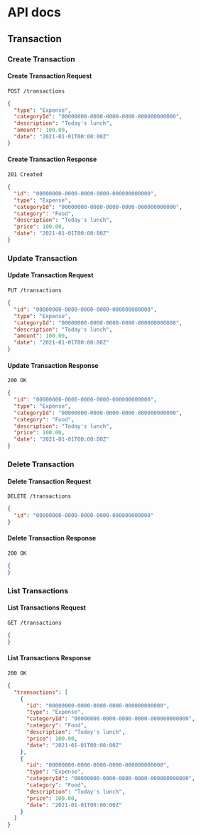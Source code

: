 # API docs

## Transaction

### Create Transaction

#### Create Transaction Request

```http request
POST /transactions
```

```json
{
  "type": "Expense",
  "categoryId": "00000000-0000-0000-0000-000000000000",
  "description": "Today's lunch",
  "amount": 100.00,
  "date": "2021-01-01T00:00:00Z"
}
```

#### Create Transaction Response

```http request
201 Created
```

```json
{
  "id": "00000000-0000-0000-0000-000000000000",
  "type": "Expense",
  "categoryId": "00000000-0000-0000-0000-000000000000",
  "category": "Food",
  "description": "Today's lunch",
  "price": 100.00,
  "date": "2021-01-01T00:00:00Z"
}
```

### Update Transaction

#### Update Transaction Request

```http request
PUT /transactions
```

```json
{
  "id": "00000000-0000-0000-0000-000000000000",
  "type": "Expense",
  "categoryId": "00000000-0000-0000-0000-000000000000",
  "description": "Today's lunch",
  "amount": 100.00,
  "date": "2021-01-01T00:00:00Z"
}
```

#### Update Transaction Response

```http request
200 OK
```

```json
{
  "id": "00000000-0000-0000-0000-000000000000",
  "type": "Expense",
  "categoryId": "00000000-0000-0000-0000-000000000000",
  "category": "Food",
  "description": "Today's lunch",
  "price": 100.00,
  "date": "2021-01-01T00:00:00Z"
}
```

### Delete Transaction

#### Delete Transaction Request

```http request
DELETE /transactions
```

```json
{
  "id": "00000000-0000-0000-0000-000000000000"
}
```

#### Delete Transaction Response

```http request
200 OK
```

```json
{
}
```

### List Transactions

#### List Transactions Request

```http request
GET /transactions
```

```json
{
}
```

#### List Transactions Response

```http request
200 OK
```

```json
{
  "transactions": [
    {
      "id": "00000000-0000-0000-0000-000000000000",
      "type": "Expense",
      "categoryId": "00000000-0000-0000-0000-000000000000",
      "category": "Food",
      "description": "Today's lunch",
      "price": 100.00,
      "date": "2021-01-01T00:00:00Z"
    },
    {
      "id": "00000000-0000-0000-0000-000000000000",
      "type": "Expense",
      "categoryId": "00000000-0000-0000-0000-000000000000",
      "category": "Food",
      "description": "Today's lunch",
      "price": 100.00,
      "date": "2021-01-01T00:00:00Z"
    }
  ]
}
```
